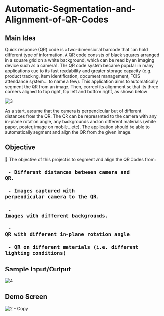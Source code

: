 # Automatic-Segmentation-and-Alignment-of-QR-Codes

<h2 align="left">Main Idea</h2>

Quick response (QR) code is a two-dimensional barcode that can hold different type of information. A QR code consists of black squares arranged in a square grid on a white background, which can be read by an imaging device such as a camera1. The QR code system became popular in many applications due to its fast readability and greater storage capacity (e.g. product tracking, item identification, document management, FCIS attendance system… to name a few).
This application aims to automatically segment the QR from an image. Then, correct its alignment so that its three corners aligned to top right, top left and bottom right, as shown below

![3](https://user-images.githubusercontent.com/48572908/147704377-cd5b6fdb-7c93-479a-9393-736428ae854f.png)

As a start, assume that the camera is perpendicular but of different distances from the QR. The QR can be represented to the camera with any in-plane rotation angle, any backgrounds and on different materials (white paper, poster, image on mobile…etc). The application should be able to automatically segment and align the QR from the given image.

<h2 align="left">Objective</h2>

 The objective of this project is to segment and align the QR Codes from:
     <h3 align="left"><pre>   - Different distances between camera and QR. </pre></h3>
     <h3 align="left"><pre>   - Images captured with perpendicular camera to the QR.</pre></h3>
     <h3 align="left"><pre>   - Images with different backgrounds.</pre></h3>
     <h3 align="left"><pre>   - QR with different in-plane rotation angle.</pre></h3>
     <h3 align="left"><pre>   - QR on different materials (i.e. different lighting conditions)</pre></h4>
     
<h2 align="left">Sample Input/Output</h2>

![4](https://user-images.githubusercontent.com/48572908/147703286-a38dfda7-3aef-425c-9620-2e789f73c4ef.png)

<h2 align="left">Demo Screen</h2>

![2 - Copy](https://user-images.githubusercontent.com/48572908/147703891-4c1cb0e3-b354-4e96-82c1-f27a55ab4b60.png)







